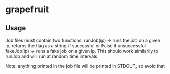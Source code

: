 # grapefruit

## Usage
Job files must contain two functions:
    runJob(ip) -> runs the job on a given ip, returns the flag as a string if successful or False if unsuccessful
    fakeJob(ip) -> runs a fake job on a given ip.  This should work similarily to runJob and will run at random time intervals

Note: anything printed in the job file will be printed in STDOUT, so avoid that

